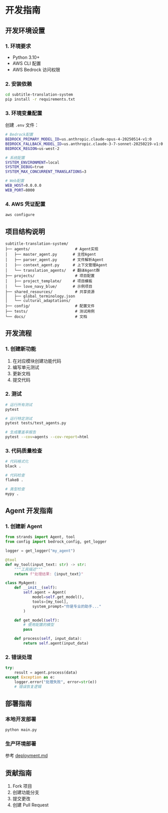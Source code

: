 # 开发指南

## 开发环境设置

### 1. 环境要求

- Python 3.10+
- AWS CLI 配置
- AWS Bedrock 访问权限

### 2. 安装依赖

```bash
cd subtitle-translation-system
pip install -r requirements.txt
```

### 3. 环境变量配置

创建 `.env` 文件：

```bash
# Bedrock配置
BEDROCK_PRIMARY_MODEL_ID=us.anthropic.claude-opus-4-20250514-v1:0
BEDROCK_FALLBACK_MODEL_ID=us.anthropic.claude-3-7-sonnet-20250219-v1:0
BEDROCK_REGION=us-west-2

# 系统配置
SYSTEM_ENVIRONMENT=local
SYSTEM_DEBUG=true
SYSTEM_MAX_CONCURRENT_TRANSLATIONS=3

# Web配置
WEB_HOST=0.0.0.0
WEB_PORT=8000
```

### 4. AWS 凭证配置

```bash
aws configure
```

## 项目结构说明

```
subtitle-translation-system/
├── agents/                    # Agent实现
│   ├── master_agent.py       # 主控Agent
│   ├── parser_agent.py       # 文件解析Agent
│   ├── context_agent.py      # 上下文管理Agent
│   └── translation_agents/   # 翻译Agent群
├── projects/                  # 项目配置
│   ├── project_template/     # 项目模板
│   └── love_navy_blue/       # 示例项目
├── shared_resources/          # 共享资源
│   ├── global_terminology.json
│   └── cultural_adaptations/
├── config/                    # 配置文件
├── tests/                     # 测试用例
└── docs/                      # 文档
```

## 开发流程

### 1. 创建新功能

1. 在对应模块创建功能代码
2. 编写单元测试
3. 更新文档
4. 提交代码

### 2. 测试

```bash
# 运行所有测试
pytest

# 运行特定测试
pytest tests/test_agents.py

# 生成覆盖率报告
pytest --cov=agents --cov-report=html
```

### 3. 代码质量检查

```bash
# 代码格式化
black .

# 代码检查
flake8 .

# 类型检查
mypy .
```

## Agent 开发指南

### 1. 创建新 Agent

```python
from strands import Agent, tool
from config import bedrock_config, get_logger

logger = get_logger("my_agent")

@tool
def my_tool(input_text: str) -> str:
    """工具描述"""
    return f"处理结果: {input_text}"

class MyAgent:
    def __init__(self):
        self.agent = Agent(
            model=self.get_model(),
            tools=[my_tool],
            system_prompt="你是专业的助手..."
        )

    def get_model(self):
        # 使用配置的模型
        pass

    def process(self, input_data):
        return self.agent(input_data)
```

### 2. 错误处理

```python
try:
    result = agent.process(data)
except Exception as e:
    logger.error("处理失败", error=str(e))
    # 错误恢复逻辑
```

## 部署指南

### 本地开发部署

```bash
python main.py
```

### 生产环境部署

参考 [deployment.md](deployment.md)

## 贡献指南

1. Fork 项目
2. 创建功能分支
3. 提交更改
4. 创建 Pull Request
